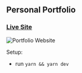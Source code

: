 ## Personal Portfolio

### [Live Site](https://jsmasterypro.com)

![Portfolio Website](https://i.ibb.co/WgPMpts/image.png)

Setup:
- run ```yarn && yarn dev```
